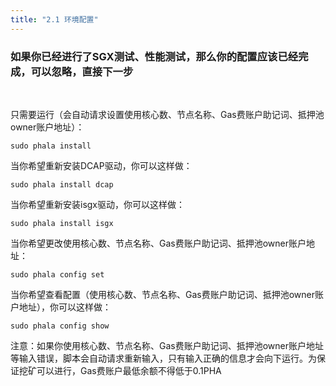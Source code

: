 ```yaml
---
title: "2.1 环境配置"
---
```




### 如果你已经进行了SGX测试、性能测试，那么你的配置应该已经完成，可以忽略，直接下一步
​

只需要运行（会自动请求设置使用核心数、节点名称、Gas费账户助记词、抵押池owner账户地址）：
```shell
sudo phala install
```
当你希望重新安装DCAP驱动，你可以这样做：
```shell
sudo phala install dcap
```
当你希望重新安装isgx驱动，你可以这样做：
```shell
sudo phala install isgx
```
当你希望更改使用核心数、节点名称、Gas费账户助记词、抵押池owner账户地址：
```shell
sudo phala config set
```
当你希望查看配置（使用核心数、节点名称、Gas费账户助记词、抵押池owner账户地址），你可以这样做：
```shell
sudo phala config show
```


注意：如果你使用核心数、节点名称、Gas费账户助记词、抵押池owner账户地址等输入错误，脚本会自动请求重新输入，只有输入正确的信息才会向下运行。为保证挖矿可以进行，Gas费账户最低余额不得低于0.1PHA
